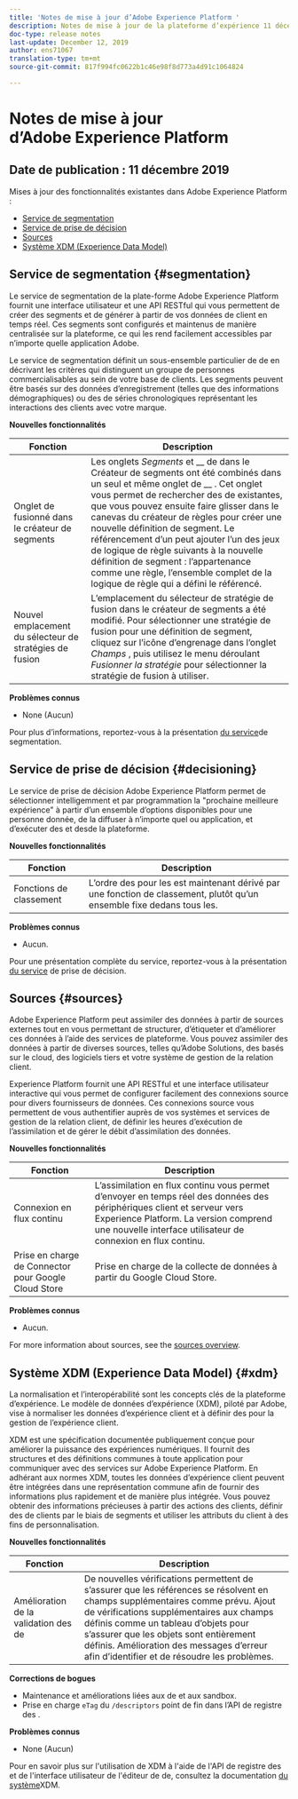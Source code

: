 ```yaml
---
title: 'Notes de mise à jour d’Adobe Experience Platform '
description: Notes de mise à jour de la plateforme d’expérience 11 décembre 2019
doc-type: release notes
last-update: December 12, 2019
author: ens71067
translation-type: tm+mt
source-git-commit: 817f994fc0622b1c46e98f8d773a4d91c1064824

---
```



# Notes de mise à jour d’Adobe Experience Platform

## Date de publication : 11 décembre 2019

Mises à jour des fonctionnalités existantes dans Adobe Experience Platform :

* [Service de segmentation](#segmentation)
* [Service de prise de décision](#decisioning)
* [Sources](#sources)
* [Système XDM (Experience Data Model)](#xdm)

## Service de segmentation {#segmentation}

Le service de segmentation de la plate-forme Adobe Experience Platform fournit une interface utilisateur et une API RESTful qui vous permettent de créer des segments et de générer   à partir de vos données de client en temps réel. Ces segments sont configurés et maintenus de manière centralisée sur la plateforme, ce qui les rend facilement accessibles par n’importe quelle application Adobe.

Le service de segmentation définit un sous-ensemble particulier de  de en décrivant les critères qui distinguent un groupe de personnes commercialisables au sein de votre base de clients. Les segments peuvent être basés sur des données d’enregistrement (telles que des informations démographiques) ou des de séries chronologiques représentant les interactions des clients avec votre marque.

**Nouvelles fonctionnalités**

| Fonction | Description |
|--- | ---|
| Onglet   de fusionné dans le créateur de segments | Les onglets _Segments_ et __ de dans le Créateur de segments ont été combinés dans un seul et même onglet de __ . Cet onglet vous permet de rechercher des  de  existantes, que vous pouvez ensuite faire glisser dans le canevas du créateur de règles pour créer une nouvelle définition de segment. Le référencement d’un   peut ajouter l’un des jeux de logique de règle suivants à la nouvelle définition de segment :  l’appartenance  comme une règle, l’ensemble complet de la logique de règle qui a défini le  référencé. |
| Nouvel emplacement du sélecteur de stratégies de fusion | L’emplacement du sélecteur de stratégie de fusion dans le créateur de segments a été modifié. Pour sélectionner une stratégie de fusion pour une définition de segment, cliquez sur l’icône d’engrenage dans l’onglet _Champs_ , puis utilisez le menu déroulant _Fusionner la stratégie_ pour sélectionner la stratégie de fusion à utiliser. |

**Problèmes connus**

* None (Aucun)

Pour plus d’informations, reportez-vous à la présentation [du service](../../segmentation/home.md)de segmentation.

## Service de prise de décision {#decisioning}

Le service de prise de décision Adobe Experience Platform permet de sélectionner intelligemment et par programmation la &quot;prochaine meilleure expérience&quot; à partir d’un ensemble d’options disponibles pour une personne donnée, de la diffuser à n’importe quel ou application, et d’exécuter des  et desde la plateforme.

**Nouvelles fonctionnalités**

| Fonction | Description |
| -----------| ---------- |
| Fonctions de classement | L’ordre des   pour les est maintenant dérivé par une fonction de classement, plutôt qu’un ensemble fixe dedans tous les. |

**Problèmes connus**

* Aucun.

Pour une présentation complète du service, reportez-vous à la présentation [du service](../../decisioning-service/home.md) de prise de décision.

## Sources {#sources}

Adobe Experience Platform peut assimiler des données à partir de sources externes tout en vous permettant de structurer, d’étiqueter et d’améliorer ces données à l’aide des services de plateforme. Vous pouvez assimiler des données à partir de diverses sources, telles qu’Adobe Solutions, des  basés sur le cloud, des logiciels tiers et votre système de gestion de la relation client.

Experience Platform fournit une API RESTful et une interface utilisateur interactive qui vous permet de configurer facilement des connexions source pour divers fournisseurs de données. Ces connexions source vous permettent de vous authentifier auprès de vos  systèmes  et services de gestion de la relation client, de définir les heures d’exécution de l’assimilation et de gérer le débit d’assimilation des données.

**Nouvelles fonctionnalités**

| Fonction | Description |
| ---------- | ------------ |
| Connexion en flux continu | L’assimilation en flux continu vous permet d’envoyer en temps réel des données des périphériques client et serveur vers Experience Platform. La version comprend une nouvelle interface utilisateur de connexion en flux continu. |
| Prise en charge de Connector pour Google Cloud Store | Prise en charge de la collecte de données à partir du Google Cloud Store. |

**Problèmes connus**

* Aucun.

For more information about sources, see the [sources overview](../../sources/home.md).

## Système XDM (Experience Data Model) {#xdm}

La normalisation et l’interopérabilité sont les concepts clés de la plateforme d’expérience. Le modèle de données d’expérience (XDM), piloté par Adobe, vise à normaliser les données d’expérience client et à définir des  pour la gestion de l’expérience client.

XDM est une spécification documentée publiquement conçue pour améliorer la puissance des expériences numériques. Il fournit des structures et des définitions communes à toute application pour communiquer avec des services sur Adobe Experience Platform. En adhérant aux normes XDM, toutes les données d’expérience client peuvent être intégrées dans une représentation commune afin de fournir des informations plus rapidement et de manière plus intégrée. Vous pouvez obtenir des informations précieuses à partir des actions des clients, définir des  de  clients par le biais de segments et utiliser les attributs du client à des fins de personnalisation.

**Nouvelles fonctionnalités**

| Fonction | Description |
|--- | ---|
| Amélioration de la validation des  de | De nouvelles vérifications permettent de s’assurer que les références se résolvent en champs supplémentaires comme prévu. Ajout de vérifications supplémentaires aux champs définis comme un tableau d’objets pour s’assurer que les objets sont entièrement définis. Amélioration des messages d’erreur afin d’identifier et de résoudre les problèmes. |

**Corrections de bogues**

* Maintenance et améliorations liées aux  de et aux sandbox.
* Prise en charge `eTag` du `/descriptors` point de fin dans l’API de registre des .

**Problèmes connus**

* None (Aucun)

Pour en savoir plus sur l&#39;utilisation de XDM à l&#39;aide de l&#39;API de registre des et de l&#39;interface utilisateur de l&#39;éditeur de  de, consultez la documentation [du système](../../xdm/home.md)XDM.